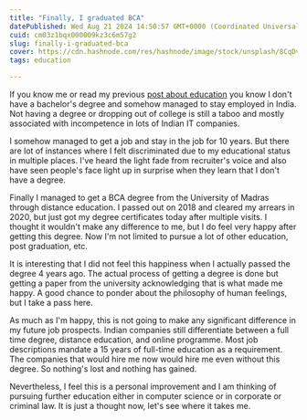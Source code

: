 ```yaml
---
title: "Finally, I graduated BCA"
datePublished: Wed Aug 21 2024 14:50:57 GMT+0000 (Coordinated Universal Time)
cuid: cm03z1bqx000009kz3c6m57g2
slug: finally-i-graduated-bca
cover: https://cdn.hashnode.com/res/hashnode/image/stock/unsplash/8CqDvPuo_kI/upload/4d2f98cc41b8ac1a64f2e721ae9cc54d.jpeg
tags: education

---
```


If you know me or read my previous [post about education](https://vikky.dev/college-degree) you know I don't have a bachelor's degree and somehow managed to stay employed in India. Not having a degree or dropping out of college is still a taboo and mostly associated with incompetence in lots of Indian IT companies.

I somehow managed to get a job and stay in the job for 10 years. But there are lot of instances where I felt discriminated due to my educational status in multiple places. I've heard the light fade from recruiter's voice and also have seen people's face light up in surprise when they learn that I don't have a degree.

Finally I managed to get a BCA degree from the University of Madras through distance education. I passed out on 2018 and cleared my arrears in 2020, but just got my degree certificates today after multiple visits. I thought it wouldn't make any difference to me, but I do feel very happy after getting this degree. Now I'm not limited to pursue a lot of other education, post graduation, etc.

It is interesting that I did not feel this happiness when I actually passed the degree 4 years ago. The actual process of getting a degree is done but getting a paper from the university acknowledging that is what made me happy. A good chance to ponder about the philosophy of human feelings, but I take a pass here.

As much as I'm happy, this is not going to make any significant difference in my future job prospects. Indian companies still differentiate between a full time degree, distance education, and online programme. Most job descriptions mandate a 15 years of full-time education as a requirement. The companies that would hire me now would hire me even without this degree. So nothing's lost and nothing has gained.

Nevertheless, I feel this is a personal improvement and I am thinking of pursuing further education either in computer science or in corporate or criminal law. It is just a thought now, let's see where it takes me.